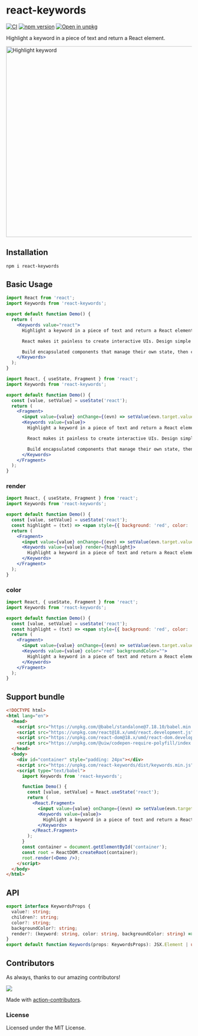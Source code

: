 <!--rehype:ignore:start--> 
react-keywords
===
<!--rehype:ignore:end-->

[![CI](https://github.com/uiwjs/react-keywords/actions/workflows/ci.yml/badge.svg)](https://github.com/uiwjs/react-keywords/actions/workflows/ci.yml)
[![npm version](https://img.shields.io/npm/v/react-keywords.svg)](https://www.npmjs.com/package/react-keywords)
[![Open in unpkg](https://img.shields.io/badge/Open%20in-unpkg-blue)](https://uiwjs.github.io/npm-unpkg/#/pkg/react-keywords/file/README.md)

Highlight a keyword in a piece of text and return a React element.

<img width="518" alt="Highlight keyword" src="https://user-images.githubusercontent.com/1680273/182382842-c991e9ef-353d-45b0-9e5a-319b56e397d8.png">


## Installation

```bash
npm i react-keywords
```

## Basic Usage

```jsx
import React from 'react';
import Keywords from 'react-keywords';

export default function Demo() {
  return (
    <Keywords value="react">
      Highlight a keyword in a piece of text and return a React element.

      React makes it painless to create interactive UIs. Design simple views for each state in your application, and React will efficiently update and render just the right components when your data changes.

      Build encapsulated components that manage their own state, then compose them to make complex UIs.
    </Keywords>
  );
}
```

```jsx mdx:preview
import React, { useState, Fragment } from 'react';
import Keywords from 'react-keywords';

export default function Demo() {
  const [value, setValue] = useState('react');
  return (
    <Fragment>
      <input value={value} onChange={(evn) => setValue(evn.target.value)} />
      <Keywords value={value}>
        Highlight a keyword in a piece of text and return a React element.

        React makes it painless to create interactive UIs. Design simple views for each state in your application, and React will efficiently update and render just the right components when your data changes.

        Build encapsulated components that manage their own state, then compose them to make complex UIs.
      </Keywords>
    </Fragment>
  );
}
```

### render

```jsx mdx:preview
import React, { useState, Fragment } from 'react';
import Keywords from 'react-keywords';

export default function Demo() {
  const [value, setValue] = useState('react');
  const highlight = (txt) => <span style={{ background: 'red', color: '#fff' }}>{txt}</span>;
  return (
    <Fragment>
      <input value={value} onChange={(evn) => setValue(evn.target.value)} />
      <Keywords value={value} render={highlight}>
        Highlight a keyword in a piece of text and return a React element.
      </Keywords>
    </Fragment>
  );
}
```

### color

```jsx mdx:preview
import React, { useState, Fragment } from 'react';
import Keywords from 'react-keywords';

export default function Demo() {
  const [value, setValue] = useState('react');
  const highlight = (txt) => <span style={{ background: 'red', color: '#fff' }}>{txt}</span>;
  return (
    <Fragment>
      <input value={value} onChange={(evn) => setValue(evn.target.value)} />
      <Keywords value={value} color="red" backgroundColor="">
        Highlight a keyword in a piece of text and return a React element.
      </Keywords>
    </Fragment>
  );
}
```

## Support bundle

```html
<!DOCTYPE html>
<html lang="en">
  <head>
    <script src="https://unpkg.com/@babel/standalone@7.18.10/babel.min.js" crossorigin></script>
    <script src="https://unpkg.com/react@18.x/umd/react.development.js" crossorigin></script>
    <script src="https://unpkg.com/react-dom@18.x/umd/react-dom.development.js" crossorigin></script>
    <script src="https://unpkg.com/@uiw/codepen-require-polyfill/index.js" crossorigin></script>
  </head>
  <body>
    <div id="container" style="padding: 24px"></div>
    <script src="https://unpkg.com/react-keywords/dist/keywords.min.js"></script>
    <script type="text/babel">
      import Keywords from 'react-keywords';

      function Demo() {
        const [value, setValue] = React.useState('react');
        return (
          <React.Fragment>
            <input value={value} onChange={(evn) => setValue(evn.target.value)} />
            <Keywords value={value}>
              Highlight a keyword in a piece of text and return a React element.
            </Keywords>
          </React.Fragment>
        );
      }
      const container = document.getElementById('container');
      const root = ReactDOM.createRoot(container);
      root.render(<Demo />);
    </script>
  </body>
</html>
```

## API

```ts
export interface KeywordsProps {
  value?: string;
  children?: string;
  color?: string;
  backgroundColor?: string;
  render?: (keyword: string, color: string, backgroundColor: string) => JSX.Element;
}
export default function Keywords(props: KeywordsProps): JSX.Element | undefined;
```

## Contributors

As always, thanks to our amazing contributors!

<a href="https://github.com/uiwjs/react-keywords/graphs/contributors">
  <img src="https://uiwjs.github.io/react-keywords/CONTRIBUTORS.svg" />
</a>

Made with [action-contributors](https://github.com/jaywcjlove/github-action-contributors).

### License

Licensed under the MIT License.
